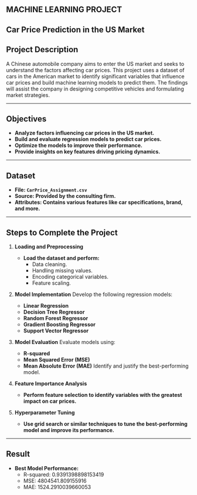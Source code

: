 ## MACHINE LEARNING PROJECT
## Car Price Prediction in the US Market
## Project Description
A Chinese automobile company aims to enter the US market and seeks to understand the factors affecting car prices. This project uses a dataset of cars in the American market to identify significant variables that influence car prices and build machine learning models to predict them. The findings will assist the company in designing competitive vehicles and formulating market strategies.

---

## Objectives
- **Analyze factors influencing car prices in the US market.**
- **Build and evaluate regression models to predict car prices.**
- **Optimize the models to improve their performance.**
- **Provide insights on key features driving pricing dynamics.**

---

## Dataset
- **File: `CarPrice_Assignment.csv`**
- **Source: Provided by the consulting firm.**
- **Attributes: Contains various features like car specifications, brand, and more.**

----

## Steps to Complete the Project
1. **Loading and Preprocessing**
   - **Load the dataset and perform:**
     - Data cleaning.
     - Handling missing values.
     - Encoding categorical variables.
     - Feature scaling.
2. **Model Implementation**
   Develop the following regression models:

   - **Linear Regression**
   - **Decision Tree Regressor**
   - **Random Forest Regressor**
   - **Gradient Boosting Regressor**
   - **Support Vector Regressor**
3. **Model Evaluation**
   Evaluate models using:

   - **R-squared**
   - **Mean Squared Error (MSE)**
   - **Mean Absolute Error (MAE)**
       Identify and justify the best-performing model.
4. **Feature Importance Analysis**
   - **Perform feature selection to identify variables with the greatest impact on car prices.**
5. **Hyperparameter Tuning**
   - **Use grid search or similar techniques to tune the best-performing model and improve its performance.**

---

## Result
   - **Best Model Performance:**
      - R-squared: 0.9391398898153419
      - MSE: 4804541.809155916
      - MAE: 1524.2910039660053
